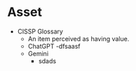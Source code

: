 # Asset
- CISSP Glossary
  - An item perceived as having value.
  - ChatGPT
    -dfsaasf
  - Gemini
    - sdads
